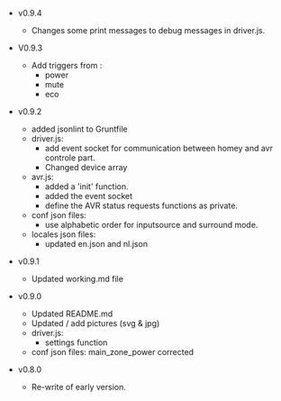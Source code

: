 
* v0.9.4
	- Changes some print messages to debug messages in driver.js.

* V0.9.3
	- Add triggers from :
		- power
		- mute
		- eco

* v0.9.2
	- added jsonlint to Gruntfile
	- driver.js:
		- add event socket for communication between homey and avr controle part.
		- Changed device array
	- avr.js:
		- added a 'init' function.
		- added the event socket
		- define the AVR status requests functions as private.
	- conf json files:
		- use alphabetic order for inputsource and surround mode.
	- locales json files:
		- updated en.json and nl.json

* v0.9.1
	- Updated working.md file


* v0.9.0
	- Updated README.md
	- Updated / add pictures (svg & jpg)
	- driver.js:
		- settings function
	- conf json files: main_zone_power corrected

* v0.8.0
	- Re-write of early version.


